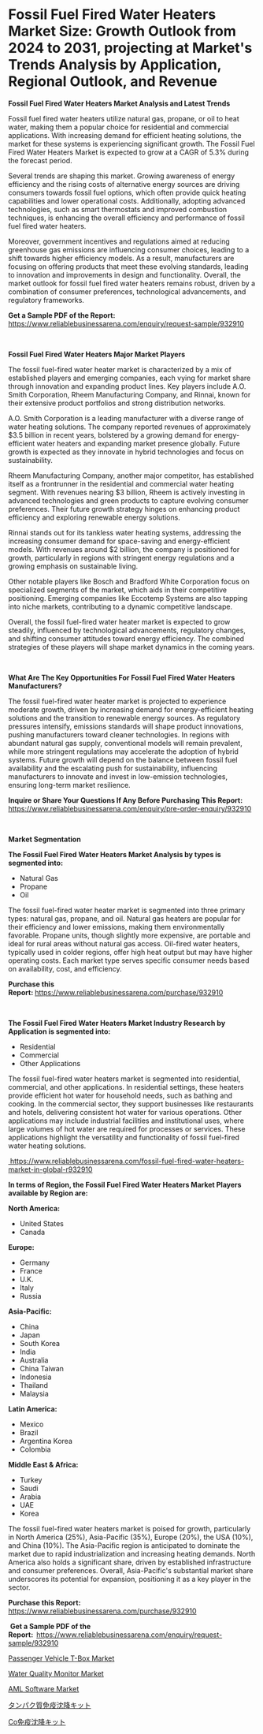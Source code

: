 <p><h1>Fossil Fuel Fired Water Heaters Market Size: Growth Outlook from 2024 to 2031, projecting at Market's Trends Analysis by Application, Regional Outlook, and Revenue</h1></p><p><strong>Fossil Fuel Fired Water Heaters Market Analysis and Latest Trends</strong></p>
<p><p>Fossil fuel fired water heaters utilize natural gas, propane, or oil to heat water, making them a popular choice for residential and commercial applications. With increasing demand for efficient heating solutions, the market for these systems is experiencing significant growth. The Fossil Fuel Fired Water Heaters Market is expected to grow at a CAGR of 5.3% during the forecast period. </p><p>Several trends are shaping this market. Growing awareness of energy efficiency and the rising costs of alternative energy sources are driving consumers towards fossil fuel options, which often provide quick heating capabilities and lower operational costs. Additionally, adopting advanced technologies, such as smart thermostats and improved combustion techniques, is enhancing the overall efficiency and performance of fossil fuel fired water heaters. </p><p>Moreover, government incentives and regulations aimed at reducing greenhouse gas emissions are influencing consumer choices, leading to a shift towards higher efficiency models. As a result, manufacturers are focusing on offering products that meet these evolving standards, leading to innovation and improvements in design and functionality. Overall, the market outlook for fossil fuel fired water heaters remains robust, driven by a combination of consumer preferences, technological advancements, and regulatory frameworks.</p></p>
<p><strong>Get a Sample PDF of the Report:&nbsp;</strong> <a href="https://www.reliablebusinessarena.com/enquiry/request-sample/932910">https://www.reliablebusinessarena.com/enquiry/request-sample/932910</a></p>
<p>&nbsp;</p>
<p><strong>Fossil Fuel Fired Water Heaters Major Market Players</strong></p>
<p><p>The fossil fuel-fired water heater market is characterized by a mix of established players and emerging companies, each vying for market share through innovation and expanding product lines. Key players include A.O. Smith Corporation, Rheem Manufacturing Company, and Rinnai, known for their extensive product portfolios and strong distribution networks. </p><p>A.O. Smith Corporation is a leading manufacturer with a diverse range of water heating solutions. The company reported revenues of approximately $3.5 billion in recent years, bolstered by a growing demand for energy-efficient water heaters and expanding market presence globally. Future growth is expected as they innovate in hybrid technologies and focus on sustainability.</p><p>Rheem Manufacturing Company, another major competitor, has established itself as a frontrunner in the residential and commercial water heating segment. With revenues nearing $3 billion, Rheem is actively investing in advanced technologies and green products to capture evolving consumer preferences. Their future growth strategy hinges on enhancing product efficiency and exploring renewable energy solutions.</p><p>Rinnai stands out for its tankless water heating systems, addressing the increasing consumer demand for space-saving and energy-efficient models. With revenues around $2 billion, the company is positioned for growth, particularly in regions with stringent energy regulations and a growing emphasis on sustainable living.</p><p>Other notable players like Bosch and Bradford White Corporation focus on specialized segments of the market, which aids in their competitive positioning. Emerging companies like Eccotemp Systems are also tapping into niche markets, contributing to a dynamic competitive landscape.</p><p>Overall, the fossil fuel-fired water heater market is expected to grow steadily, influenced by technological advancements, regulatory changes, and shifting consumer attitudes toward energy efficiency. The combined strategies of these players will shape market dynamics in the coming years.</p></p>
<p>&nbsp;</p>
<p><strong>What Are The Key Opportunities For Fossil Fuel Fired Water Heaters Manufacturers?</strong></p>
<p><p>The fossil fuel-fired water heater market is projected to experience moderate growth, driven by increasing demand for energy-efficient heating solutions and the transition to renewable energy sources. As regulatory pressures intensify, emissions standards will shape product innovations, pushing manufacturers toward cleaner technologies. In regions with abundant natural gas supply, conventional models will remain prevalent, while more stringent regulations may accelerate the adoption of hybrid systems. Future growth will depend on the balance between fossil fuel availability and the escalating push for sustainability, influencing manufacturers to innovate and invest in low-emission technologies, ensuring long-term market resilience.</p></p>
<p><strong>Inquire or Share Your Questions If Any Before Purchasing This Report:</strong> <a href="https://www.reliablebusinessarena.com/enquiry/pre-order-enquiry/932910">https://www.reliablebusinessarena.com/enquiry/pre-order-enquiry/932910</a></p>
<p>&nbsp;</p>
<p><strong>Market Segmentation</strong></p>
<p><strong>The Fossil Fuel Fired Water Heaters Market Analysis by types is segmented into:</strong></p>
<p><ul><li>Natural Gas</li><li>Propane</li><li>Oil</li></ul></p>
<p><p>The fossil fuel-fired water heater market is segmented into three primary types: natural gas, propane, and oil. Natural gas heaters are popular for their efficiency and lower emissions, making them environmentally favorable. Propane units, though slightly more expensive, are portable and ideal for rural areas without natural gas access. Oil-fired water heaters, typically used in colder regions, offer high heat output but may have higher operating costs. Each market type serves specific consumer needs based on availability, cost, and efficiency.</p></p>
<p><strong>Purchase this Report:&nbsp;</strong><a href="https://www.reliablebusinessarena.com/purchase/932910">https://www.reliablebusinessarena.com/purchase/932910</a></p>
<p>&nbsp;</p>
<p><strong>The Fossil Fuel Fired Water Heaters Market Industry Research by Application is segmented into:</strong></p>
<p><ul><li>Residential</li><li>Commercial</li><li>Other Applications</li></ul></p>
<p><p>The fossil fuel-fired water heaters market is segmented into residential, commercial, and other applications. In residential settings, these heaters provide efficient hot water for household needs, such as bathing and cooking. In the commercial sector, they support businesses like restaurants and hotels, delivering consistent hot water for various operations. Other applications may include industrial facilities and institutional uses, where large volumes of hot water are required for processes or services. These applications highlight the versatility and functionality of fossil fuel-fired water heating solutions.</p></p>
<p><a href="https://www.reliablebusinessarena.com/fossil-fuel-fired-water-heaters-market-in-global-r932910">&nbsp;https://www.reliablebusinessarena.com/fossil-fuel-fired-water-heaters-market-in-global-r932910</a></p>
<p><strong>In terms of Region, the Fossil Fuel Fired Water Heaters Market Players available by Region are:</strong></p>
<p>
    <p> <strong> North America: </strong>
        <ul>
            <li>United States</li>
            <li>Canada</li>
        </ul>
        </p> 
    <p> <strong> Europe: </strong>
        <ul>
            <li>Germany</li>
            <li>France</li>
            <li>U.K.</li>
            <li>Italy</li>
            <li>Russia</li>
        </ul>
        </p> 
    <p> <strong> Asia-Pacific: </strong>
        <ul>
            <li>China</li>
            <li>Japan</li>
            <li>South Korea</li>
            <li>India</li>
            <li>Australia</li>
            <li>China Taiwan</li>
            <li>Indonesia</li>
            <li>Thailand</li>
            <li>Malaysia</li>
        </ul>
        </p> 
    <p> <strong> Latin America: </strong>
        <ul>
            <li>Mexico</li>
            <li>Brazil</li>
            <li>Argentina Korea</li>
            <li>Colombia</li>
        </ul>
        </p> 
    <p> <strong> Middle East & Africa: </strong>
        <ul>
            <li>Turkey</li>
            <li>Saudi</li>
            <li>Arabia</li>
            <li>UAE</li>
            <li>Korea</li>
        </ul>
    </p>
    </p>
<p><p>The fossil fuel-fired water heaters market is poised for growth, particularly in North America (25%), Asia-Pacific (35%), Europe (20%), the USA (10%), and China (10%). The Asia-Pacific region is anticipated to dominate the market due to rapid industrialization and increasing heating demands. North America also holds a significant share, driven by established infrastructure and consumer preferences. Overall, Asia-Pacific's substantial market share underscores its potential for expansion, positioning it as a key player in the sector.</p></p>
<p><strong>Purchase this Report: </strong><a href="https://www.reliablebusinessarena.com/purchase/932910">https://www.reliablebusinessarena.com/purchase/932910</a></p>
<p>&nbsp;<strong>Get a Sample PDF of the Report:&nbsp;&nbsp;</strong><a href="https://www.reliablebusinessarena.com/enquiry/request-sample/932910">https://www.reliablebusinessarena.com/enquiry/request-sample/932910</a></p>
<p><strong></strong></p>
<p><p><a href="https://issuu.com/reportprime-2/docs/passenger-vehicle-t-box-market-size_0c6f368f0dc470">Passenger Vehicle T-Box Market</a></p><p><a href="https://medium.com/@kareeout89567/the-water-quality-monitor-market-has-experienced-impressive-growth-in-recent-years-expanding-its-14a41c2b02cc">Water Quality Monitor Market</a></p><p><a href="https://www.linkedin.com/pulse/aml-software-market-investigation-industry-evolution-forecast-51ipf?trackingId=zAieYOt5Qgy9hzl9LY2lvA%3D%3D">AML Software Market</a></p><p><a href="https://medium.com/@nicolasrown5/protein-immunoprecipitation-kits-market-%E3%81%AF-%E3%82%B3%E3%82%B9%E3%83%88%E7%AE%A1%E7%90%86%E3%81%A8%E5%8A%B9%E7%8E%87%E5%90%91%E4%B8%8A%E3%82%92%E5%84%AA%E5%85%88%E3%81%97%E3%81%BE%E3%81%99-%E3%81%95%E3%82%89%E3%81%AB-%E5%A0%B1%E5%91%8A%E6%9B%B8%E3%81%AF%E5%B8%82%E5%A0%B4%E3%81%AE%E9%9C%80%E8%A6%81%E9%9D%A2%E3%81%A8%E4%BE%9B%E7%B5%A6%E9%9D%A2%E3%81%AE%E4%B8%A1%E6%96%B9%E3%82%92%E3%82%AB%E3%83%90%E3%83%BC%E3%81%97%E3%81%A6%E3%81%84%E3%81%BE%E3%81%99-0b43ec1febbd">タンパク質免疫沈降キット</a></p><p><a href="https://medium.com/@nicolasrown5/co-immunoprecipitation-kits-market-%E3%81%AE%E3%82%B0%E3%83%AD%E3%83%BC%E3%83%90%E3%83%AB%E5%B8%82%E5%A0%B4%E6%A6%82%E8%A6%81%E3%81%AF-%E4%B8%96%E7%95%8C%E3%81%8A%E3%82%88%E3%81%B3%E4%B8%BB%E8%A6%81%E5%B8%82%E5%A0%B4%E3%81%AB%E3%81%8A%E3%81%91%E3%82%8B%E6%A5%AD%E7%95%8C%E3%81%AB%E5%BD%B1%E9%9F%BF%E3%82%92%E4%B8%8E%E3%81%88%E3%82%8B%E4%B8%BB%E8%A6%81%E3%81%AA%E3%83%88%E3%83%AC%E3%83%B3%E3%83%89%E3%81%AB%E3%81%A4%E3%81%84%E3%81%A6-%E7%8B%AC%E8%87%AA%E3%81%AE%E8%A6%96%E7%82%B9%E3%82%92%E6%8F%90%E4%BE%9B%E3%81%97%E3%81%BE%E3%81%99-6c4e1f857069">Co免疫沈降キット</a></p></p>